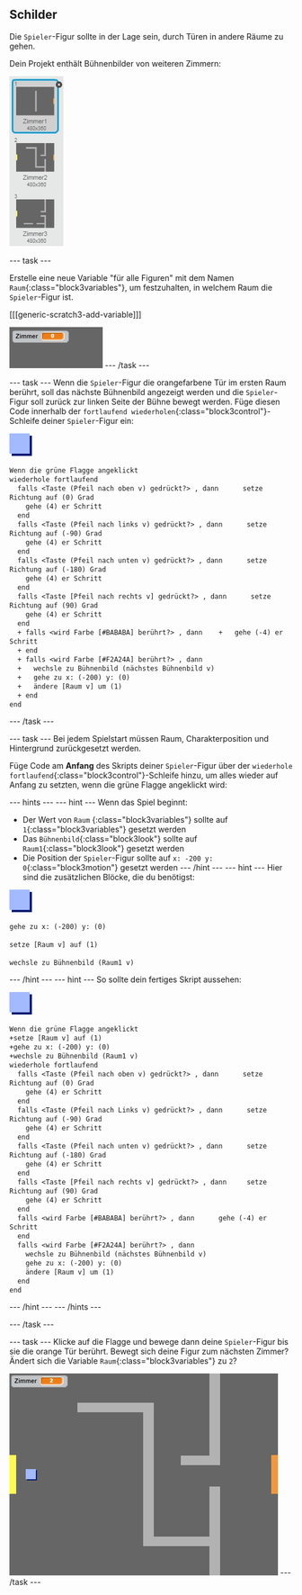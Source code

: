 ## Schilder

Die `Spieler`-Figur sollte in der Lage sein, durch Türen in andere Räume zu gehen.

Dein Projekt enthält Bühnenbilder von weiteren Zimmern:

![screenshot](images/world-backdrops.png)

\--- task \---

Erstelle eine neue Variable "für alle Figuren" mit dem Namen `Raum`{:class="block3variables"}, um festzuhalten, in welchem Raum die `Spieler`-Figur ist.

[[[generic-scratch3-add-variable]]]

![Screenshot](images/world-room.png) \--- /task \---

\--- task \--- Wenn die `Spieler`-Figur die orangefarbene Tür im ersten Raum berührt, soll das nächste Bühnenbild angezeigt werden und die `Spieler`-Figur soll zurück zur linken Seite der Bühne bewegt werden. Füge diesen Code innerhalb der `fortlaufend wiederholen`{:class="block3control"}-Schleife deiner `Spieler`-Figur ein:

![player](images/player.png)

```blocks3
Wenn die grüne Flagge angeklickt
wiederhole fortlaufend 
  falls <Taste (Pfeil nach oben v) gedrückt?> , dann      setze Richtung auf (0) Grad
    gehe (4) er Schritt
  end
  falls <Taste (Pfeil nach links v) gedrückt?> , dann      setze Richtung auf (-90) Grad
    gehe (4) er Schritt
  end
  falls <Taste (Pfeil nach unten v) gedrückt?> , dann      setze Richtung auf (-180) Grad
    gehe (4) er Schritt
  end
  falls <Taste [Pfeil nach rechts v] gedrückt?> , dann      setze Richtung auf (90) Grad
    gehe (4) er Schritt
  end
  + falls <wird Farbe [#BABABA] berührt?> , dann    +   gehe (-4) er Schritt
  + end
  + falls <wird Farbe [#F2A24A] berührt?> , dann 
  +   wechsle zu Bühnenbild (nächstes Bühnenbild v)
  +   gehe zu x: (-200) y: (0)
  +   ändere [Raum v] um (1)
  + end
end
```

\--- /task \---

\--- task \--- Bei jedem Spielstart müssen Raum, Charakterposition und Hintergrund zurückgesetzt werden.

Füge Code am **Anfang** des Skripts deiner `Spieler`-Figur über der `wiederhole fortlaufend`{:class="block3control"}-Schleife hinzu, um alles wieder auf Anfang zu setzten, wenn die grüne Flagge angeklickt wird:

\--- hints \--- \--- hint \--- Wenn das Spiel beginnt:

+ Der Wert von `Raum` {:class="block3variables"} sollte auf `1`{:class="block3variables"} gesetzt werden
+ Das `Bühnenbild`{:class="block3look"} sollte auf `Raum1`{:class="block3look"} gesetzt werden
+ Die Position der `Spieler`-Figur sollte auf `x: -200 y: 0`{:class="block3motion"} gesetzt werden \--- /hint \--- \--- hint \--- Hier sind die zusätzlichen Blöcke, die du benötigst:

![player](images/player.png)

```blocks3
gehe zu x: (-200) y: (0)

setze [Raum v] auf (1)

wechsle zu Bühnenbild (Raum1 v)
```

\--- /hint \--- \--- hint \--- So sollte dein fertiges Skript aussehen:

![player](images/player.png)

```blocks3
Wenn die grüne Flagge angeklickt
+setze [Raum v] auf (1)
+gehe zu x: (-200) y: (0)
+wechsle zu Bühnenbild (Raum1 v)
wiederhole fortlaufend 
  falls <Taste (Pfeil nach oben v) gedrückt?> , dann      setze Richtung auf (0) Grad
    gehe (4) er Schritt
  end
  falls <Taste (Pfeil nach Links v) gedrückt?> , dann      setze Richtung auf (-90) Grad
    gehe (4) er Schritt
  end
  falls <Taste (Pfeil nach unten v) gedrückt?> , dann      setze Richtung auf (-180) Grad
    gehe (4) er Schritt
  end
  falls <Taste [Pfeil nach rechts v] gedrückt?> , dann     setze Richtung auf (90) Grad
    gehe (4) er Schritt
  end
  falls <wird Farbe [#BABABA] berührt?> , dann      gehe (-4) er Schritt
  end
  falls <wird Farbe [#F2A24A] berührt?> , dann 
    wechsle zu Bühnenbild (nächstes Bühnenbild v)
    gehe zu x: (-200) y: (0)
    ändere [Raum v] um (1)
  end
end
```

\--- /hint \--- \--- /hints \---

\--- /task \---

\--- task \--- Klicke auf die Flagge und bewege dann deine `Spieler`-Figur bis sie die orange Tür berührt. Bewegt sich deine Figur zum nächsten Zimmer? Ändert sich die Variable `Raum`{:class="block3variables"} zu `2`?

![Screenshot](images/world-room-test.png) \--- /task \---
